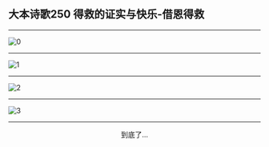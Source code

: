 
## 大本诗歌250 得救的证实与快乐-借恩得救
        
<div id="aplayer0"></div>

---

<img alt="0" data-original="/data/d0249/0">

---

<img alt="1" data-original="/data/d0249/1">

---

<img alt="2" data-original="/data/d0249/2">

---

<img alt="3" data-original="/data/d0249/3">

---

<p style="text-align: center">到底了...</p>

<script src="/js/dist-view.js"></script>

<script>
MAIN.id = 'd0249';
        
const ap0 = new APlayer({
    container: document.getElementById('aplayer0'),
    volume: 1,
    loop: 'none',
    preload: 'none',
    audio: [{
        name: '大本诗歌250.mp3',
        artist: '大本诗歌',
        url: 'https://res.wx.qq.com/voice/getvoice?mediaid=MzI0NTk3MDM5M18yMjQ3NDkwNjE1',
        cover: '/favicon'
    }]
});
</script>
